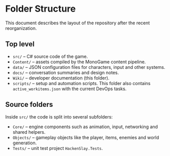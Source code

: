 # Folder Structure

This document describes the layout of the repository after the recent reorganization.

## Top level

- `src/` – C# source code of the game.
- `Content/` – assets compiled by the MonoGame content pipeline.
- `data/` – JSON configuration files for characters, input and other systems.
- `docs/` – conversation summaries and design notes.
- `Wiki/` – developer documentation (this folder).
- `scripts/` – setup and automation scripts. This folder also contains `active_workitems.json` with the current DevOps tasks.

## Source folders

Inside `src/` the code is split into several subfolders:

- `Core/` – engine components such as animation, input, networking and shared helpers.
- `Objects/` – gameplay objects like the player, items, enemies and world generation.
- `Tests/` – unit test project `HackenSlay.Tests`.


